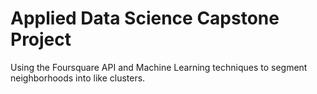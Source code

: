 # Applied Data Science Capstone Project
Using the Foursquare API and Machine Learning techniques to segment neighborhoods into like clusters.